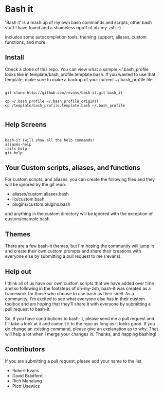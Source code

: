 # Bash it

'Bash it' is a mash up of my own bash commands and scripts, other bash stuff I have found and a shameless ripoff of oh-my-zsh. :) 

Includes some autocompletion tools, theming support, aliases, custom functions, and more. 

## Install

Check a clone of this repo. You can view what a sample ~/.bash\_profile looks like in template/bash\_profile.template.bash. If you wanted to use that template, make sure to make a backup of your current ~/.bash\_profile file.

<pre><code>
git clone http://github.com/revans/bash-it.git bash_it

cp ~/.bash_profile ~/.bash_profile_original
cp <path/to/cloned/repo>/template/bash_profile.template.bash ~/.bash_profile

</code></pre>

## Help Screens

<pre><code>
bash-it (will show all the help commands)
aliases-help
rails-help
git-help
</code></pre>

## Your Custom scripts, aliases, and functions

For custom scripts, and aliases, you can create the following files and they will be ignored by the git repo:

* aliases/custom.aliases.bash
* lib/custom.bash
* plugins/custom.plugins.bash

and anything in the custom directory will be ignored with the exception of custom/example.bash. 

## Themes

There are a few bash-it themes, but I'm hoping the community will jump in and create their own custom prompts and share their creations with everyone else by submitting a pull request to me (revans).

## Help out

I think all of us have our own custom scripts that we have added over time and so following in the footsteps of oh-my-zsh, bash-it was created as a framework for those who choose to use bash as their shell. As a community, I'm excited to see what everyone else has in their custom toolbox and am hoping that they'll share it with everyone by submitting a pull request to bash-it.

So, if you have contributions to bash-it, please send me a pull request and I'll take a look at it and commit it to the repo as long as it looks good. If you do change an existing command, please give an explanation as to why. That will help a lot when I merge your changes in. Thanks, and happing bashing!


## Contributors

If you are submitting a pull request, please add your name to the list.

* Robert Evans
* David Bradford
* Rich Manalang
* Piotr Usewicz